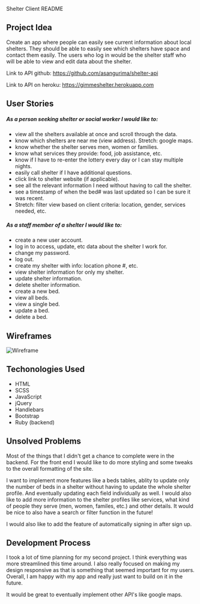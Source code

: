 Shelter Client README

## Project Idea
Create an app where people can easily see current information about
local shelters. They should be able to easily see which shelters have space and
contact them easily. The users who log in would be the shelter staff who will be
able to view and edit data about the shelter.

Link to API github: https://github.com/asangurima/shelter-api

Link to API on heroku: https://gimmeshelter.herokuapp.com

## User Stories
##### As a person seeking shelter or social worker I would like to:
- view all the shelters available at once and scroll through the data.
- know which shelters are near me (view address). Stretch: google maps.
- know whether the shelter serves men, women or families.
- know what services they provide: food, job assistance, etc.
- know if I have to re-enter the lottery every day or I can stay multiple nights.
- easily call shelter if I have additional questions.
- click link to shelter website (if applicable).
- see all the relevant information I need without having to call the shelter.
- see a timestamp of when the bed# was last updated so I can be sure it was recent.
- Stretch: filter view based on client criteria: location, gender, services needed, etc.

##### As a staff member of a shelter I would like to:
- create a new user account.
- log in to access, update, etc data about the shelter I work for.
- change my password.
- log out.
- create my shelter with info: location phone #, etc.
- view shelter information for only my shelter.
- update shelter information.
- delete shelter information.
- create a new bed.
- view all beds.
- view a single bed.
- update a bed.
- delete a bed.

## Wireframes

![Wireframe](https://i.imgur.com/j8BGbpx.jpg?2)

## Techonologies Used
  - HTML
  - SCSS
  - JavaScript
  - jQuery
  - Handlebars
  - Bootstrap
  - Ruby (backend)

## Unsolved Problems
 Most of the things that I didn't get a chance to complete were in the backend.
 For the front end I would like to do more styling and some tweaks to the overall
 formatting of the site.

I want to implement more features like a beds tables, ablity to update only the
number of beds in a shelter without having to update the whole shelter profile.
And eventually updating each field individually as well.
I would also like to add more information to the shelter profiles like services,
what kind of people they serve (men, women, familes, etc.) and other details.
It would be nice to also have a search or filter function in the future!

I would also like to add the feature of automatically signing in after sign up.

## Development Process

I took a lot of time planning for my second project. I think everything was more
streamlined this time around. I also really focused on making my design responsive
as that is something that seemed important for my users. Overall, I am happy with
my app and really just want to build on it in the future.

It would be great to eventually implement other API's like google maps.
